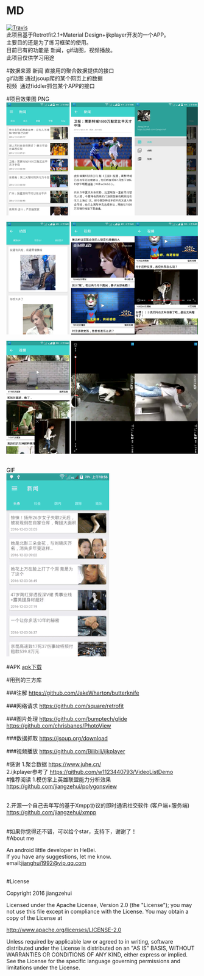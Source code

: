 # MD
[![Travis](https://img.shields.io/badge/License-Apache2.0-blue.svg)](http://www.apache.org/licenses/LICENSE-2.0)<br>
此项目基于Retrotfit2.1+Material Design+ijkplayer开发的一个APP。<br>
主要目的还是为了练习框架的使用。<br>
目前已有的功能是 新闻，gif动图，视频播放。<br>
此项目仅供学习用途<br>

#数据来源
新闻  直接用的聚合数据提供的接口<br>
gif动图  通过jsoup爬的某个网页上的数据<br>
视频  通过fiddler抓包某个APP的接口<br>


#项目效果图
PNG
<br>
<a href="PNG/img1.jpg"><img src="PNG/img1.jpg" width="33%"/></a> <a href="PNG/img2.jpg"><img src="PNG/img2.jpg" width="33%"/></a><a href="PNG/img3.jpg"><img src="PNG/img3.jpg" width="33%"/></a>

<a href="PNG/img4.jpg"><img src="PNG/img4.jpg" width="33%"/></a> <a href="PNG/img5.jpg"><img src="PNG/img5.jpg" width="33%"/></a><a href="PNG/img6.jpg"><img src="PNG/img6.jpg" width="33%"/></a>

<a href="PNG/img7.jpg"><img src="PNG/img7.jpg" width="33%"/></a> <a href="PNG/img8.jpg"><img src="PNG/img8.jpg" width="33%"/></a><a href="PNG/img9.jpg"><img src="PNG/img9.jpg" width="33%"/></a>



<br>
GIF
<br>
<a href="PNG/gif1.gif"><img src="PNG/gif1.gif"/></a> 
<br>


#APK
[apk下载](https://www.pgyer.com/lianxiapp)<br>

#用到的三方库

###注解
https://github.com/JakeWharton/butterknife<br>



###网络请求
https://github.com/square/retrofit <br>





###图片处理
https://github.com/bumptech/glide <br>
https://github.com/chrisbanes/PhotoView<br>


###数据抓取
https://jsoup.org/download<br>

###视频播放
https://github.com/Bilibili/ijkplayer<br>

#感谢
1.聚合数据 https://www.juhe.cn/<br>
2.ijkplayer参考了 https://github.com/w1123440793/VideoListDemo<br>
#推荐阅读
1.模仿掌上英雄联盟能力分析效果<br> https://github.com/jiangzehui/polygonsview<br><br>

2.开源一个自己去年写的基于Xmpp协议的即时通讯社交软件 (客户端+服务端)<br> https://github.com/jiangzehui/xmpp<br><br>

#如果你觉得还不错，可以给个star，支持下，谢谢了！<br>
#About me

An android little developer in HeBei.<br>
If you have any suggestions, let me know.<br>
email:jianghui1992@vip.qq.com

<br>
#License

Copyright 2016 jiangzehui

Licensed under the Apache License, Version 2.0 (the "License"); you may not use this file except in compliance with the License. You may obtain a copy of the License at

http://www.apache.org/licenses/LICENSE-2.0

Unless required by applicable law or agreed to in writing, software distributed under the License is distributed on an "AS IS" BASIS, WITHOUT WARRANTIES OR CONDITIONS OF ANY KIND, either express or implied. See the License for the specific language governing permissions and limitations under the License.
